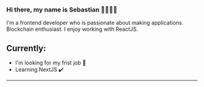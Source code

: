 ### Hi there, my name is Sebastian 👋🧑🏻‍💻

I'm a frontend developer who is passionate about making applications.
Blockchain enthusiast. 
I enjoy working with ReactJS.


## Currently:
- I'm looking for my frist job 💼
- Learning NextJS ✔️
-----
